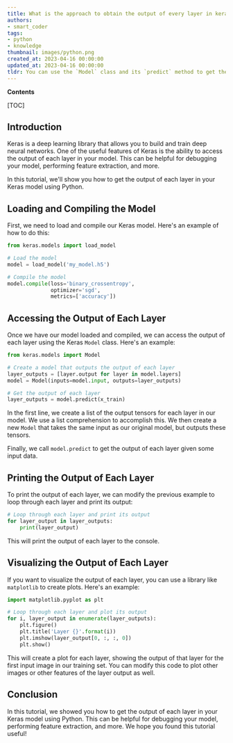 ```yaml
---
title: What is the approach to obtain the output of every layer in keras?
authors:
- smart_coder
tags:
- python
- knowledge
thumbnail: images/python.png
created_at: 2023-04-16 00:00:00
updated_at: 2023-04-16 00:00:00
tldr: You can use the `Model` class and its `predict` method to get the output of each layer in Keras.
---
```


**Contents**

[TOC]

## Introduction
Keras is a deep learning library that allows you to build and train deep neural networks. One of the useful features of Keras is the ability to access the output of each layer in your model. This can be helpful for debugging your model, performing feature extraction, and more.

In this tutorial, we'll show you how to get the output of each layer in your Keras model using Python.

## Loading and Compiling the Model
First, we need to load and compile our Keras model. Here's an example of how to do this:

```python
from keras.models import load_model

# Load the model
model = load_model('my_model.h5')

# Compile the model
model.compile(loss='binary_crossentropy',
              optimizer='sgd',
              metrics=['accuracy'])
```

## Accessing the Output of Each Layer
Once we have our model loaded and compiled, we can access the output of each layer using the Keras `Model` class. Here's an example:
```python
from keras.models import Model

# Create a model that outputs the output of each layer
layer_outputs = [layer.output for layer in model.layers]
model = Model(inputs=model.input, outputs=layer_outputs)

# Get the output of each layer
layer_outputs = model.predict(x_train)
```

In the first line, we create a list of the output tensors for each layer in our model. We use a list comprehension to accomplish this. We then create a new `Model` that takes the same input as our original model, but outputs these tensors.

Finally, we call `model.predict` to get the output of each layer given some input data. 

## Printing the Output of Each Layer
To print the output of each layer, we can modify the previous example to loop through each layer and print its output:
```python
# Loop through each layer and print its output
for layer_output in layer_outputs:
    print(layer_output)
```

This will print the output of each layer to the console.

## Visualizing the Output of Each Layer
If you want to visualize the output of each layer, you can use a library like `matplotlib` to create plots. Here's an example:
```python
import matplotlib.pyplot as plt

# Loop through each layer and plot its output
for i, layer_output in enumerate(layer_outputs):
    plt.figure()
    plt.title('Layer {}'.format(i))
    plt.imshow(layer_output[0, :, :, 0])
    plt.show()
```

This will create a plot for each layer, showing the output of that layer for the first input image in our training set. You can modify this code to plot other images or other features of the layer output as well.

## Conclusion
In this tutorial, we showed you how to get the output of each layer in your Keras model using Python. This can be helpful for debugging your model, performing feature extraction, and more. We hope you found this tutorial useful!

